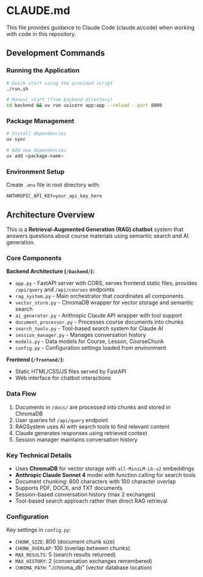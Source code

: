 # CLAUDE.md

This file provides guidance to Claude Code (claude.ai/code) when working with code in this repository.

## Development Commands

### Running the Application

```bash
# Quick start using the provided script
./run.sh

# Manual start (from backend directory)
cd backend && uv run uvicorn app:app --reload --port 8000
```

### Package Management

```bash
# Install dependencies
uv sync

# Add new dependencies
uv add <package-name>
```

### Environment Setup

Create `.env` file in root directory with:

```env
ANTHROPIC_API_KEY=your_api_key_here
```

## Architecture Overview

This is a **Retrieval-Augmented Generation (RAG) chatbot** system that answers questions about course materials using semantic search and AI generation.

### Core Components

**Backend Architecture (`/backend/`):**

- `app.py` - FastAPI server with CORS, serves frontend static files, provides `/api/query` and `/api/courses` endpoints
- `rag_system.py` - Main orchestrator that coordinates all components
- `vector_store.py` - ChromaDB wrapper for vector storage and semantic search
- `ai_generator.py` - Anthropic Claude API wrapper with tool support
- `document_processor.py` - Processes course documents into chunks
- `search_tools.py` - Tool-based search system for Claude AI
- `session_manager.py` - Manages conversation history
- `models.py` - Data models for Course, Lesson, CourseChunk
- `config.py` - Configuration settings loaded from environment

**Frontend (`/frontend/`):**

- Static HTML/CSS/JS files served by FastAPI
- Web interface for chatbot interactions

### Data Flow

1. Documents in `/docs/` are processed into chunks and stored in ChromaDB
2. User queries hit `/api/query` endpoint
3. RAGSystem uses AI with search tools to find relevant content
4. Claude generates responses using retrieved context
5. Session manager maintains conversation history

### Key Technical Details

- Uses **ChromaDB** for vector storage with `all-MiniLM-L6-v2` embeddings
- **Anthropic Claude Sonnet 4** model with function calling for search tools
- Document chunking: 800 characters with 100 character overlap
- Supports PDF, DOCX, and TXT documents
- Session-based conversation history (max 2 exchanges)
- Tool-based search approach rather than direct RAG retrieval

### Configuration

Key settings in `config.py`:

- `CHUNK_SIZE`: 800 (document chunk size)
- `CHUNK_OVERLAP`: 100 (overlap between chunks)
- `MAX_RESULTS`: 5 (search results returned)
- `MAX_HISTORY`: 2 (conversation exchanges remembered)
- `CHROMA_PATH`: "./chroma_db" (vector database location)
